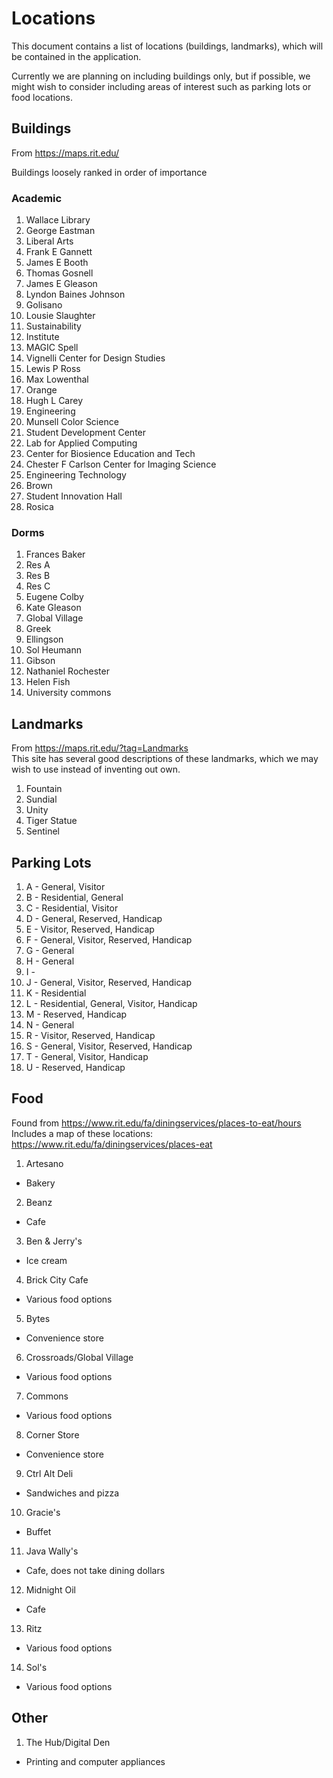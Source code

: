 # Locations
This document contains a list of locations (buildings, landmarks), which will be 
contained in the application.

Currently we are planning on including buildings only, but if possible, we might wish
to consider including areas of interest such as parking lots or food locations. 

## Buildings
From https://maps.rit.edu/  

Buildings loosely ranked in order of importance
### Academic
1. Wallace Library
1. George Eastman
1. Liberal Arts
1. Frank E Gannett
1. James E Booth
1. Thomas Gosnell
1. James E Gleason
1. Lyndon Baines Johnson 
1. Golisano
1. Lousie Slaughter
1. Sustainability
1. Institute 
1. MAGIC Spell
1. Vignelli Center for Design Studies
1. Lewis P Ross
1. Max Lowenthal
1. Orange
1. Hugh L Carey
1. Engineering
1. Munsell Color Science
1. Student Development Center
1. Lab for Applied Computing
1. Center for Biosience Education and Tech
1. Chester F Carlson Center for Imaging Science
1. Engineering Technology
1. Brown
1. Student Innovation Hall 
1. Rosica

### Dorms
1. Frances Baker
1. Res A
1. Res B
1. Res C
1. Eugene Colby
1. Kate Gleason
1. Global Village
1. Greek
1. Ellingson
1. Sol Heumann
1. Gibson
1. Nathaniel Rochester
1. Helen Fish
1. University commons



## Landmarks
From https://maps.rit.edu/?tag=Landmarks  
This site has several good descriptions of these landmarks, which
we may wish to use instead of inventing out own.

1. Fountain
2. Sundial
3. Unity 
4. Tiger Statue
5. Sentinel

## Parking Lots
1. A - General, Visitor
2. B - Residential, General
3. C - Residential, Visitor
4. D - General, Reserved, Handicap
5. E - Visitor, Reserved, Handicap
6. F - General, Visitor, Reserved, Handicap
7. G - General
8. H - General
9. I - 
10. J - General, Visitor, Reserved, Handicap
11. K - Residential
12. L - Residential, General, Visitor, Handicap
1. M - Reserved, Handicap
1. N - General
1. R - Visitor, Reserved, Handicap
1. S - General, Visitor, Reserved, Handicap
1. T - General, Visitor, Handicap
1. U - Reserved, Handicap


## Food 
Found from https://www.rit.edu/fa/diningservices/places-to-eat/hours  
Includes a map of these locations: https://www.rit.edu/fa/diningservices/places-eat  

1. Artesano
  * Bakery
2. Beanz
  * Cafe
3. Ben & Jerry's
  * Ice cream
4. Brick City Cafe
  * Various food options
5. Bytes
  * Convenience store
6. Crossroads/Global Village
  * Various food options
7. Commons
  * Various food options
8. Corner Store
  * Convenience store
9. Ctrl Alt Deli
  * Sandwiches and pizza
10. Gracie's
  * Buffet
11. Java Wally's
  * Cafe, does not take dining dollars
12. Midnight Oil
  * Cafe
13. Ritz
  * Various food options
14. Sol's
  * Various food options

## Other
1. The Hub/Digital Den
  * Printing and computer appliances
